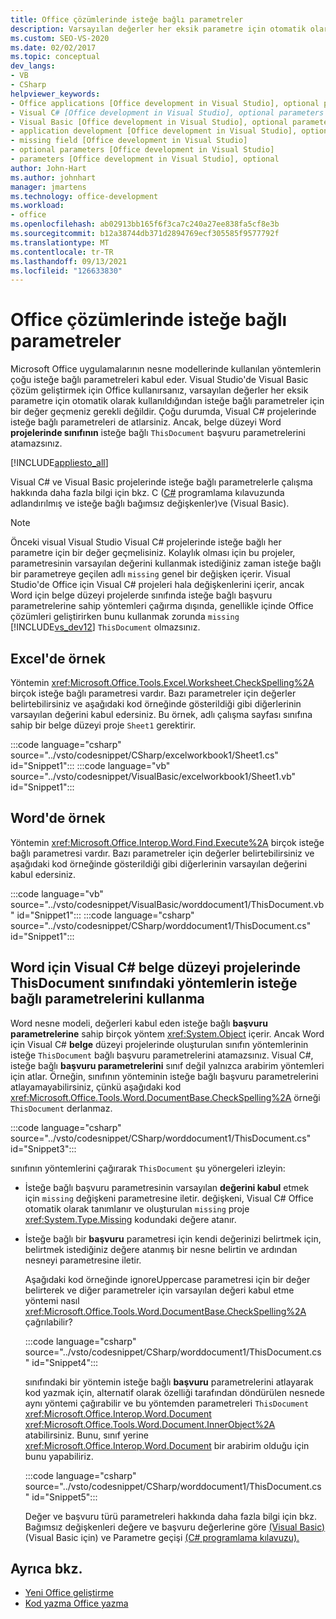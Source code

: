 ```yaml
---
title: Office çözümlerinde isteğe bağlı parametreler
description: Varsayılan değerler her eksik parametre için otomatik olarak kullanıldığından, isteğe bağlı parametreler için değer geçmenin nasıl gerek olmadığını öğrenin.
ms.custom: SEO-VS-2020
ms.date: 02/02/2017
ms.topic: conceptual
dev_langs:
- VB
- CSharp
helpviewer_keywords:
- Office applications [Office development in Visual Studio], optional parameters
- Visual C# [Office development in Visual Studio], optional parameters
- Visual Basic [Office development in Visual Studio], optional parameters
- application development [Office development in Visual Studio], optional parameters
- missing field [Office development in Visual Studio]
- optional parameters [Office development in Visual Studio]
- parameters [Office development in Visual Studio], optional
author: John-Hart
ms.author: johnhart
manager: jmartens
ms.technology: office-development
ms.workload:
- office
ms.openlocfilehash: ab02913bb165f6f3ca7c240a27ee838fa5cf8e3b
ms.sourcegitcommit: b12a38744db371d2894769ecf305585f9577792f
ms.translationtype: MT
ms.contentlocale: tr-TR
ms.lasthandoff: 09/13/2021
ms.locfileid: "126633830"
---
```

# <a name="optional-parameters-in-office-solutions"></a>Office çözümlerinde isteğe bağlı parametreler
  Microsoft Office uygulamalarının nesne modellerinde kullanılan yöntemlerin çoğu isteğe bağlı parametreleri kabul eder. Visual Studio'de Visual Basic çözüm geliştirmek için Office kullanırsanız, varsayılan değerler her eksik parametre için otomatik olarak kullanıldığından isteğe bağlı parametreler için bir değer geçmeniz gerekli değildir. Çoğu durumda, Visual C# projelerinde isteğe bağlı parametreleri de atlarsiniz. Ancak, belge düzeyi Word **projelerinde sınıfının** isteğe bağlı `ThisDocument` başvuru parametrelerini atamazsınız.

 [!INCLUDE[appliesto_all](../vsto/includes/appliesto-all-md.md)]

 Visual C# ve Visual Basic projelerinde isteğe bağlı parametrelerle çalışma hakkında daha fazla bilgi için bkz. C &#40;[C&#35;](/dotnet/csharp/programming-guide/classes-and-structs/named-and-optional-arguments) programlama kılavuzunda adlandırılmış ve isteğe bağlı bağımsız değişkenler&#41;ve &#40;Visual Basic&#41;. [ ](/dotnet/visual-basic/programming-guide/language-features/procedures/optional-parameters)

> [!NOTE]
> Önceki visual Visual Studio Visual C# projelerinde isteğe bağlı her parametre için bir değer geçmelisiniz. Kolaylık olması için bu projeler, parametresinin varsayılan değerini kullanmak istediğiniz zaman isteğe bağlı bir parametreye geçilen adlı `missing` genel bir değişken içerir. Visual Studio'de Office için Visual C# projeleri hala değişkenlerini içerir, ancak Word için belge düzeyi projelerde sınıfında isteğe bağlı başvuru parametrelerine sahip yöntemleri çağırma dışında, genellikle içinde Office çözümleri geliştirirken bunu kullanmak zorunda `missing` [!INCLUDE[vs_dev12](../vsto/includes/vs-dev12-md.md)]  `ThisDocument` olmazsınız.

## <a name="example-in-excel"></a>Excel'de örnek
 Yöntemin <xref:Microsoft.Office.Tools.Excel.Worksheet.CheckSpelling%2A> birçok isteğe bağlı parametresi vardır. Bazı parametreler için değerler belirtebilirsiniz ve aşağıdaki kod örneğinde gösterildiği gibi diğerlerinin varsayılan değerini kabul edersiniz. Bu örnek, adlı çalışma sayfası sınıfına sahip bir belge düzeyi proje `Sheet1` gerektirir.

 :::code language="csharp" source="../vsto/codesnippet/CSharp/excelworkbook1/Sheet1.cs" id="Snippet1":::
 :::code language="vb" source="../vsto/codesnippet/VisualBasic/excelworkbook1/Sheet1.vb" id="Snippet1":::

## <a name="example-in-word"></a>Word'de örnek
 Yöntemin <xref:Microsoft.Office.Interop.Word.Find.Execute%2A> birçok isteğe bağlı parametresi vardır. Bazı parametreler için değerler belirtebilirsiniz ve aşağıdaki kod örneğinde gösterildiği gibi diğerlerinin varsayılan değerini kabul edersiniz.

 :::code language="vb" source="../vsto/codesnippet/VisualBasic/worddocument1/ThisDocument.vb" id="Snippet1":::
 :::code language="csharp" source="../vsto/codesnippet/CSharp/worddocument1/ThisDocument.cs" id="Snippet1":::

## <a name="use-optional-parameters-of-methods-in-the-thisdocument-class-in-visual-c-document-level-projects-for-word"></a>Word için Visual C# belge düzeyi projelerinde ThisDocument sınıfındaki yöntemlerin isteğe bağlı parametrelerini kullanma
 Word nesne modeli, değerleri kabul eden isteğe bağlı **başvuru parametrelerine** sahip birçok yöntem <xref:System.Object> içerir. Ancak Word için Visual C# **belge** düzeyi projelerinde oluşturulan sınıfın yöntemlerinin isteğe `ThisDocument` bağlı başvuru parametrelerini atamazsınız. Visual C#, isteğe bağlı **başvuru parametrelerini** sınıf değil yalnızca arabirim yöntemleri için atlar. Örneğin, sınıfının yönteminin isteğe bağlı başvuru parametrelerini  atlayamayabilirsiniz, çünkü aşağıdaki kod <xref:Microsoft.Office.Tools.Word.DocumentBase.CheckSpelling%2A> örneği `ThisDocument` derlanmaz.

 :::code language="csharp" source="../vsto/codesnippet/CSharp/worddocument1/ThisDocument.cs" id="Snippet3":::

 sınıfının yöntemlerini çağırarak `ThisDocument` şu yönergeleri izleyin:

- İsteğe bağlı başvuru parametresinin varsayılan **değerini kabul** etmek için `missing` değişkeni parametresine iletir. değişkeni, Visual C# Office otomatik olarak tanımlanır ve oluşturulan `missing` proje <xref:System.Type.Missing> kodundaki değere atanır.

- İsteğe bağlı bir **başvuru** parametresi için kendi değerinizi belirtmek için, belirtmek istediğiniz değere atanmış bir nesne belirtin ve ardından nesneyi parametresine iletir.

  Aşağıdaki kod örneğinde ignoreUppercase parametresi için bir değer belirterek ve diğer parametreler için varsayılan değeri kabul etme yöntemi nasıl <xref:Microsoft.Office.Tools.Word.DocumentBase.CheckSpelling%2A> çağrılabilir? 

  :::code language="csharp" source="../vsto/codesnippet/CSharp/worddocument1/ThisDocument.cs" id="Snippet4":::

  sınıfındaki bir yöntemin isteğe bağlı **başvuru** parametrelerini atlayarak kod yazmak için, alternatif olarak özelliği tarafından döndürülen nesnede aynı yöntemi çağırabilir ve bu yöntemden parametreleri `ThisDocument` <xref:Microsoft.Office.Interop.Word.Document> <xref:Microsoft.Office.Tools.Word.Document.InnerObject%2A> atabilirsiniz. Bunu, sınıf yerine <xref:Microsoft.Office.Interop.Word.Document> bir arabirim olduğu için bunu yapabiliriz.

  :::code language="csharp" source="../vsto/codesnippet/CSharp/worddocument1/ThisDocument.cs" id="Snippet5":::

  Değer ve başvuru türü parametreleri hakkında daha fazla bilgi için bkz. Bağımsız değişkenleri değere ve başvuru değerlerine göre [&#40;Visual Basic&#41;](/dotnet/visual-basic/programming-guide/language-features/procedures/passing-arguments-by-value-and-by-reference) (Visual Basic için) ve Parametre geçişi [&#40;C&#35; programlama kılavuzu&#41;. ](/dotnet/csharp/programming-guide/classes-and-structs/passing-parameters)

## <a name="see-also"></a>Ayrıca bkz.
- [Yeni Office geliştirme](../vsto/developing-office-solutions.md)
- [Kod yazma Office yazma](../vsto/writing-code-in-office-solutions.md)
